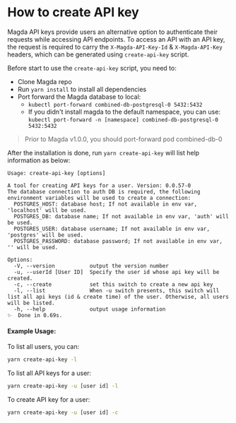 # How to create API key

Magda API keys provide users an alternative option to authenticate their requests while accessing API endpoints. To access an API with an API key, the request is required to carry the `X-Magda-API-Key-Id` & `X-Magda-API-Key` headers, which can be generated using `create-api-key` script.

Before start to use the `create-api-key` script, you need to:

- Clone Magda repo
- Run `yarn install` to install all dependencies
- Port forward the Magda database to local:
  - `kubectl port-forward combined-db-postgresql-0 5432:5432`
  - If you didn't install magda to the default namespace, you can use: `kubectl port-forward -n [namespace] combined-db-postgresql-0 5432:5432`

> Prior to Magda v1.0.0, you should port-forward pod combined-db-0

After the installation is done, run `yarn create-api-key` will list help information as below:

```
Usage: create-api-key [options]

A tool for creating API keys for a user. Version: 0.0.57-0
The database connection to auth DB is required, the following environment variables will be used to create a connection:
  POSTGRES_HOST: database host; If not available in env var, 'localhost' will be used.
  POSTGRES_DB: database name; If not available in env var, 'auth' will be used.
  POSTGRES_USER: database username; If not available in env var, 'postgres' will be used.
  POSTGRES_PASSWORD: database password; If not available in env var, '' will be used.

Options:
  -V, --version           output the version number
  -u, --userId [User ID]  Specify the user id whose api key will be created.
  -c, --create            set this switch to create a new api key
  -l, --list              When -u switch presents, this switch will list all api keys (id & create time) of the user. Otherwise, all users will be listed.
  -h, --help              output usage information
✨  Done in 0.69s.
```

#### Example Usage:

To list all users, you can:

```bash
yarn create-api-key -l
```

To list all API keys for a user:

```bash
yarn create-api-key -u [user id] -l
```

To create API key for a user:

```bash
yarn create-api-key -u [user id] -c
```
